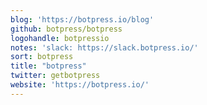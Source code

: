 ```yaml
---
blog: 'https://botpress.io/blog'
github: botpress/botpress
logohandle: botpressio
notes: 'slack: https://slack.botpress.io/'
sort: botpress
title: "botpress"
twitter: getbotpress
website: 'https://botpress.io/'
---
```

